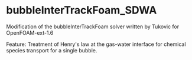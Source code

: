 bubbleInterTrackFoam_SDWA
=========================

Modification of the bubbleInterTrackFoam solver written by Tukovic for OpenFOAM-ext-1.6

Feature:
Treatment of Henry's law at the gas-water interface for chemical species transport for a single bubble.
